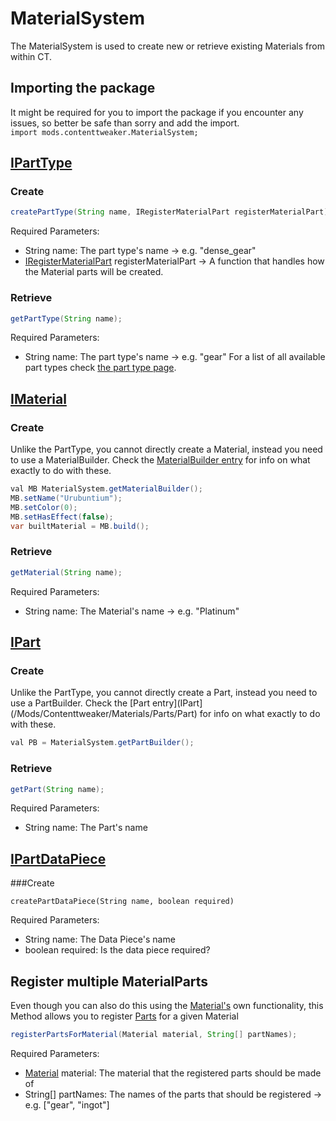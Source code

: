 # MaterialSystem

The MaterialSystem is used to create new or retrieve existing Materials from within CT.

## Importing the package
It might be required for you to import the package if you encounter any issues, so better be safe than sorry and add the import.  
`import mods.contenttweaker.MaterialSystem;` 

## [IPartType](/Mods/Contenttweaker/Materials/Parts/PartType)
### Create 
```JAVA
createPartType(String name, IRegisterMaterialPart registerMaterialPart)
```

Required Parameters:

- String name: The part type's name → e.g. "dense_gear"
- [IRegisterMaterialPart](/Mods/Contenttweaker/Materials/Advanced_Functionality/functions/registerMaterialPart) registerMaterialPart → A function that handles how the Material parts will be created.

### Retrieve 
```JAVA
getPartType(String name);
```

Required Parameters:

- String name: The part type's name → e.g. "gear"
For a list of all available part types check [the part type page](PartType).


## [IMaterial](/Mods/ContentTweaker/Materials/Materials/Material)
### Create
Unlike the PartType, you cannot directly create a Material, instead you need to use a MaterialBuilder. Check the [MaterialBuilder entry](/Mods/ContentTweaker/Materials/Materials/MaterialBuilder) for info on what exactly to do with these.
```JAVA
val MB MaterialSystem.getMaterialBuilder();
MB.setName("Urubuntium");
MB.setColor(0);
MB.setHasEffect(false);
var builtMaterial = MB.build();
```

### Retrieve
```JAVA
getMaterial(String name);
```

Required Parameters:

- String name: The Material's name → e.g. "Platinum"

## [IPart](/Mods/Contenttweaker/Materials/Parts/Part)
### Create
Unlike the PartType, you cannot directly create a Part, instead you need to use a PartBuilder. Check the [Part entry](IPart](/Mods/Contenttweaker/Materials/Parts/Part) for info on what exactly to do with these.
```JAVA
val PB = MaterialSystem.getPartBuilder();
```

### Retrieve
```JAVA
getPart(String name);
```

Required Parameters:

- String name: The Part's name

## [IPartDataPiece](/Mods/Contenttweaker/Materials/Advanced_Functionality/Data_Pieces/IPartDataPiece)
###Create
```
createPartDataPiece(String name, boolean required)
```

Required Parameters:

- String name: The Data Piece's name
- boolean required: Is the data piece required?


## Register multiple MaterialParts
Even though you can also do this using the [Material's](/Mods/ContentTweaker/Materials/Materials/Material) own functionality, this Method allows you to register [Parts](PArt) for a given Material
```JAVA
registerPartsForMaterial(Material material, String[] partNames);
```

Required Parameters:

- [Material](/Mods/ContentTweaker/Materials/Materials/Material) material: The material that the registered parts should be made of
- String[] partNames: The names of the parts that should be registered → e.g. ["gear", "ingot"]